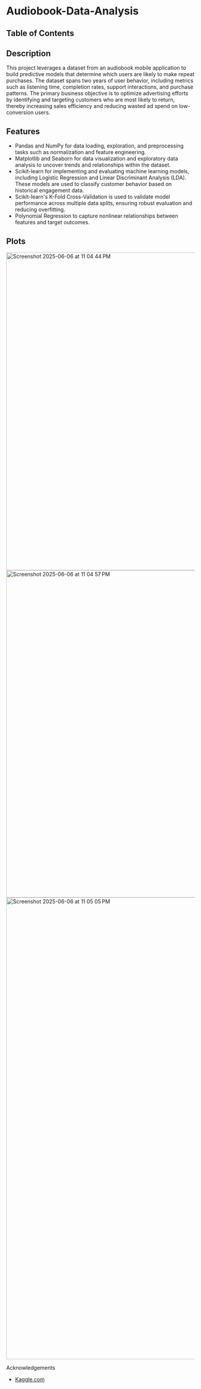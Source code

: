 # Audiobook-Data-Analysis

## Table of Contents

## Description
This project leverages a dataset from an audiobook mobile application to build predictive models that determine which users are likely to make repeat purchases. The dataset spans two years of user behavior, including metrics such as listening time, completion rates, support interactions, and purchase patterns. The primary business objective is to optimize advertising efforts by identifying and targeting customers who are most likely to return, thereby increasing sales efficiency and reducing wasted ad spend on low-conversion users.

## Features
- Pandas and NumPy for data loading, exploration, and preprocessing tasks such as normalization and feature engineering.
- Matplotlib and Seaborn for data visualization and exploratory data analysis to uncover trends and relationships within the dataset.
- Scikit-learn for implementing and evaluating machine learning models, including Logistic Regression and Linear Discriminant Analysis (LDA). These models are used to classify customer behavior based on historical engagement data.
- Scikit-learn's K-Fold Cross-Validation is used to validate model performance across multiple data splits, ensuring robust evaluation and reducing overfitting.
- Polynomial Regression to capture nonlinear relationships between features and target outcomes.

## Plots
<img width="848" alt="Screenshot 2025-06-06 at 11 04 44 PM" src="https://github.com/user-attachments/assets/85d31245-45a3-4086-ba60-3a8efef35763" />
<img width="873" alt="Screenshot 2025-06-06 at 11 04 57 PM" src="https://github.com/user-attachments/assets/41b8effe-586c-458f-bef4-aaac337b49dc" />
<img width="1232" alt="Screenshot 2025-06-06 at 11 05 05 PM" src="https://github.com/user-attachments/assets/d69862fa-4a5c-4695-8d72-39b885daa8fb" />

Acknowledgements
- [Kaggle.com](kaggle.com)


